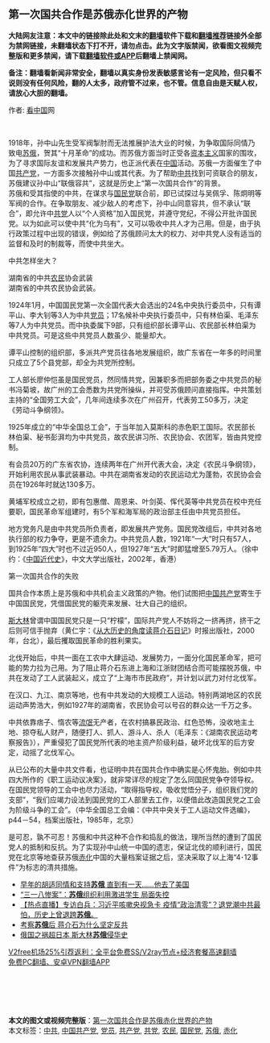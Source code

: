  <h2>第一次国共合作是苏俄赤化世界的产物</h2> <p class="notice"><b>大陆网友注意：本文中的链接除此处和文末的<a href="https://github.com/bannedbook/fanqiang" >翻墙</a>软件下载和<a href="https://github.com/killgcd/justmysocks/blob/master/README.md">翻墙推荐</a>链接外全部为禁网链接，未翻墙状态下打不开，请勿点击。此为文字版禁闻，欲看图文视频完整版和更多禁闻，请下载<a href="https://github.com/bannedbook/fanqiang">翻墙软件或APP</a>后翻墙上禁闻网。</p><p>备注：翻墙看新闻非常安全，翻墙以真实身份发表敏感言论有一定风险，但只看不说则没有任何风险，翻的人太多，政府管不过来，也不管。信息自由是天赋人权，请放心大胆的翻墙。</b></p>  <div class="entry"> <p>作者: <span class='wp_keywordlink_affiliate'><a href="https://www.secretchina.com/" title="看中国" target="_blank">看中国</a></span>网</p> <p></br></p> <p>1918年，孙中山先生受军阀掣肘而无法推展护法大业的时候，为争取国际同情乃致电<a href="https://www.bannedbook.org/bnews/tag/%E8%8B%8F%E4%BF%84/" class="st_tag internal_tag" rel="tag" title="标签 苏俄 下的日志">苏俄</a>，贺其“十月革命”的成功。而苏俄方面当时正受各<span class='wp_keywordlink'><a href="https://www.bannedbook.org/forum2/topic920.html" title="资本主义与自由" target="_blank">资本主义</a></span>国家的围攻，为了寻求国际友谊和发展共产势力，也正派代表在<span class='wp_keywordlink_affiliate'><a href="https://www.bannedbook.org/" title="中国" target="_blank">中国</a></span>活动。苏俄一方面催生了中国<a href="https://www.bannedbook.org/bnews/tag/%e5%85%b1%e4%ba%a7%e5%85%9a/" class="st_tag internal_tag" rel="tag" title="标签 共产党 下的日志">共产党</a>，一方面多次接触孙中山或其代表。为了帮助<a href="https://www.bannedbook.org/bnews/tag/%e4%b8%ad%e5%85%b1/" class="st_tag internal_tag" rel="tag" title="标签 中共 下的日志">中共</a>找到可资联合的朋友，苏俄建议孙中山“联俄容共”，这就是历史上“第一次国共合作”的背景。<br />苏俄和受其指使的中共，在谋求与<a href="https://www.bannedbook.org/bnews/tag/%e5%9b%bd%e6%b0%91%e5%85%9a/" class="st_tag internal_tag" rel="tag" title="标签 国民党 下的日志">国民党</a>联合前，即已试探过与吴佩孚、陈炯明等军阀的合作。在争取朋友、减少敌人的考虑下，孙中山同意容共，但不承认“联合”，即允许中<a href="https://www.bannedbook.org/bnews/tag/%E5%85%B1%E5%85%9A/" class="st_tag internal_tag" rel="tag" title="标签 共党 下的日志">共党</a>人以“个人资格”加入国民党，并遵守党纪，不得公开批许国民党。以为如此可以使中共“化为乌有”，又可以吸收中共人才为己用。但是，由于执行政策过程中出现的错误，例如给了苏俄顾问太大的权力、对中共党人没有适当的监督和及时的制裁等，而使中共坐大。</p> <p>中共怎样坐大？</p> <p>湖南省的中共<a href="https://www.bannedbook.org/bnews/tag/%e5%86%9c%e6%b0%91/" class="st_tag internal_tag" rel="tag" title="标签 农民 下的日志">农民</a>协会武装<br />湖南省的中共农民协会武装。</p>  <p>1924年1月，中国国民党第一次全国代表大会选出的24名中央执行委员中，只有谭平山、李大钊等3人为中共<a href="https://www.bannedbook.org/bnews/tag/%E5%85%9A%E5%91%98/" class="st_tag internal_tag" rel="tag" title="标签 党员 下的日志">党员</a>；17名候补中央执行委员中，只有林伯渠、毛泽东等7人为中共党员。而中执委属下9部，只有组织部长谭平山、农民部长林伯渠为中共党员。可是这些中共党员人数虽少、能量却大。</p> <p>谭平山控制的组织部，多派共产党员往各地发展组织，故广东省在一年多的时间里只成立了5个县党部，却全为共党所控制。</p> <p>工人部长廖仲恺虽是国民党员，然同情共党，因兼职多而把部务委之中共党员的秘书冯菊坡，故广州的工会悉数为共党所操纵，并可受苏俄顾问直接指挥。中共策划主持的“全国劳工大会”，几年间连续多次在广州召开，代表劳工50多万，决定《劳动斗争纲领》。</p> <p>1925年成立的“中华全国总工会”，于当年加入莫斯科的赤色职工国际。农民部长林伯渠、秘书彭湃均为中共党员，故农民讲习所、农民协会、农团军，皆由共党控制。</p> <p>有会员20万的广东省农协，连续两年在广州开代表大会，决定《农民斗争纲领》，开始利用农民从事武装暴动。中共在湖南省发动的农民运动尤为蓬勃，农民协会会员在1926年时就达130多万。</p>  <p>黄埔军校成立之初，即有包惠僧、周恩来、叶剑英、恽代英等中共党员在校中充任要职，国民革命军组建时，有5个军和海军局的政治部主任由中共党员担任。</p> <p>地方党务凡是由中共党员所负责者，即发展共产党务。国民党改组后，中共对各地执行部的权力争夺，更是不遗余力。中共党员人数，1921年“一大”时只有57人，到1925年“四大”时也不过近950人，但1927年“五大”时即猛增至5.79万人。（徐中约：《<span class='wp_keywordlink'><a href="https://www.bannedbook.org/forum2/topic987.html" title="中国近代史" target="_blank">中国近代史</a></span>》，中文大学出版社，2002年，香港）</p> <p>第一次国共合作的失败</p> <p>国共合作本质上是苏俄和中共机会主义政策的产物。他们试图把<a href="https://www.bannedbook.org/bnews/tag/%e4%b8%ad%e5%9b%bd%e5%85%b1%e4%ba%a7%e5%85%9a/" class="st_tag internal_tag" rel="tag" title="标签 中国共产党 下的日志">中国共产党</a>寄生于中国国民党，凭借国民党的躯壳来发展、壮大自己的组织。</p> <p><span class='wp_keywordlink'><a href="https://www.bannedbook.org/forum2/topic1256.html" title="斯大林（上、中、下册）" target="_blank">斯大林</a></span>曾谓中国国民党只是一只“柠檬”，国际共产党人不妨将之一挤再挤，挤干之后则可信手抛弃（黄仁宇：《<span class='wp_keywordlink'><a href="https://www.bannedbook.org/forum2/topic1382.html" title="从大历史的角度读蒋介石日记" target="_blank">从大历史的角度读蒋介石日记</a></span>》时报出版社，2000年，台北），最后攫取国民革命的胜利果实。</p>  <p>北伐开始后，中共一面在工农中大肆运动、发展势力，一面分化国民革命军，把可能的势力拉为己用。为了阻止蒋介石东进上海和江浙财团结合而可能摆脱苏俄，中共在发动了工人武装起义，成立了“上海市市民政府”，并计划以武力对付北伐军。</p> <p>在汉口、九江、南京等地，也有中共发动的大规模工人运动。特别两湖地区的农民运动声势浩大，例如1927年的湖南省，农民协会可以号召的群众达一千万之多。</p> <p>中共依靠痞子、惰农等<span class='wp_keywordlink'><a href="https://www.bannedbook.org/forum11/topic282.html" title="禁片：评中国共产党的流氓本性" target="_blank">流氓</a></span>无产者，在农村搞暴民政治、红色恐怖，没收地主土地、掠夺私人财产，随便打人、抓人、游斗人、杀人（毛泽东：《湖南农民运动考察报告》），严重侵犯了国民党所代表的地主资产阶级利益，破坏北伐军的后方安定，动摇了北伐军心。</p> <p>从已公布的大量中共文件看，也证明中共在国共合作中确实是心怀鬼胎。例如中共四大所作的《职工运动议决案》，就非常详尽的规定了怎么同国民党争夺领导权。在国民党领导的工会中也尽力活动，“取得指导权，吸收觉悟分子，组织我们党的支部”，“我们应竭力设法到国民党的工人部里去工作，以便借此改造国民党之工会为阶级斗争的工会”。（中华全国总工会编：《中共中央关于工人运动文件选编》，p44－54，档案出版社，1985年，北京）</p> <p>是可忍，孰不可忍！苏俄和中共这种不合作和捣乱的做法，理所当然的遭到了国民党人的抵制和反抗。为了实现孙中山统一中国的遗志，保证北伐的顺利进行，国民党在北京等地查获苏俄<a href="https://www.bannedbook.org/bnews/tag/%E8%B5%A4%E5%8C%96/" class="st_tag internal_tag" rel="tag" title="标签 赤化 下的日志">赤化</a>中国的大量档案证据之后，坚决采取了以上海“4･12事件”为标志的清共措施。</p>  <ul class='op-related-articles' title='相关阅读'> <li><a href='https://www.bannedbook.org/bnews/cnnews/20201208/1444084.html' target='_blank'>早年的胡适同情和支持<b>苏俄</b> 直到有一天……他去了美国</a></li> <li><a href='https://www.bannedbook.org/bnews/lifebaike/20201103/1424906.html' target='_blank'>“三一八惨案”：<b>苏俄</b>组织利用激进学生 局面失控</a></li> <li><a href='https://www.bannedbook.org/bnews/bannedvideo/20201015/1413864.html' target='_blank'>【热点直播】专访白兵：习近平咳嗽央视急卡 疫情“政治清零”？退党潮中共最怕，历史上曾退跨<b>苏俄</b>。</a></li> <li><a href='https://www.bannedbook.org/bnews/comments/20201010/1411309.html' target='_blank'>考察<b>苏俄</b>后 蒋介石为什么坚定反共</a></li> <li><a href='https://www.bannedbook.org/bnews/lifebaike/20200827/1386359.html' target='_blank'>俄国之祸超日本 斯大林<b>苏俄</b>侵华史</a></li> </ul> <p class="texttj"> <a href="https://github.com/bannedbook/fanqiang/wiki/V2ray%E6%9C%BA%E5%9C%BA" target="_blank">V2free机场25%引荐返利：全平台免费SS/V2ray节点+经济套餐高速翻墙</a><br/> <a href="https://github.com/bannedbook/fanqiang/wiki/%E7%A6%81%E9%97%BB%E7%BD%91%E5%AE%89%E5%8D%93%E7%BF%BB%E5%A2%99%E6%96%B0%E9%97%BBAPP" target="_blank">免费PC翻墙、安卓VPN翻墙APP</a></p><p></br></br><br /> </br></p><a name='sharetosocial'></a>       <div><b>本文的图文或视频完整版</b>：<a href='https://www.bannedbook.org/bnews/cbnews/20201217/1449674.html'>第一次国共合作是苏俄赤化世界的产物</a></div>  </div><!--END ENTRY--> <div class="postfooter"> <div>本文标签：<a href="https://www.bannedbook.org/bnews/tag/%e4%b8%ad%e5%85%b1/" rel="tag">中共</a>, <a href="https://www.bannedbook.org/bnews/tag/%e4%b8%ad%e5%9b%bd%e5%85%b1%e4%ba%a7%e5%85%9a/" rel="tag">中国共产党</a>, <a href="https://www.bannedbook.org/bnews/tag/%E5%85%9A%E5%91%98/" rel="tag">党员</a>, <a href="https://www.bannedbook.org/bnews/tag/%e5%85%b1%e4%ba%a7%e5%85%9a/" rel="tag">共产党</a>, <a href="https://www.bannedbook.org/bnews/tag/%E5%85%B1%E5%85%9A/" rel="tag">共党</a>, <a href="https://www.bannedbook.org/bnews/tag/%e5%86%9c%e6%b0%91/" rel="tag">农民</a>, <a href="https://www.bannedbook.org/bnews/tag/%e5%9b%bd%e6%b0%91%e5%85%9a/" rel="tag">国民党</a>, <a href="https://www.bannedbook.org/bnews/tag/%E8%8B%8F%E4%BF%84/" rel="tag">苏俄</a>, <a href="https://www.bannedbook.org/bnews/tag/%E8%B5%A4%E5%8C%96/" rel="tag">赤化</a></div>  </div><!--END POSTFOOTER--> 